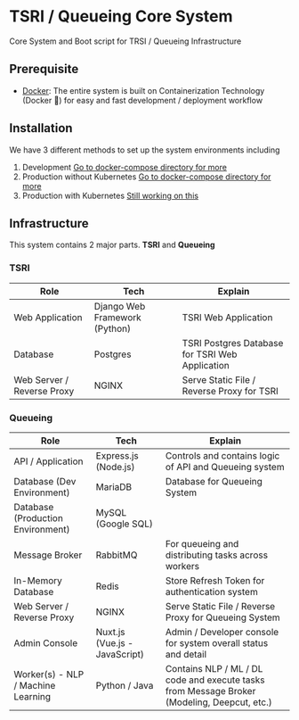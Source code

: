 # TSRI / Queueing Core System
Core System and Boot script for TRSI / Queueing Infrastructure
## Prerequisite
- [Docker](https://www.docker.com): 
The entire system is built on Containerization Technology (Docker 🐳) 
for easy and fast development / deployment workflow
## Installation
We have 3 different methods to set up the system environments including
1. Development [Go to docker-compose directory for more](docker-compose)
2. Production without Kubernetes [Go to docker-compose directory for more](docker-compose)
3. Production with Kubernetes [Still working on this](kubernetes)
## Infrastructure
This system contains 2 major parts. **TSRI** and **Queueing**
### TSRI
| Role                       | Tech                          | Explain                                        |
|----------------------------|-------------------------------|------------------------------------------------|
| Web Application            | Django Web Framework (Python) | TSRI Web Application                           |
| Database                   | Postgres                      | TSRI Postgres Database for TSRI Web Application|
| Web Server / Reverse Proxy | NGINX                         | Serve Static File / Reverse Proxy for TSRI     |
### Queueing
| Role                               | Tech                          | Explain                                                                                     |
|------------------------------------|-------------------------------|---------------------------------------------------------------------------------------------|
| API / Application                  | Express.js (Node.js)          | Controls and contains logic of API and Queueing system                                      |
| Database (Dev Environment)         | MariaDB                       | Database for Queueing System                                                                |
| Database (Production Environment)  | MySQL (Google SQL)            |                                                                                             |
| Message Broker                     | RabbitMQ                      | For queueing and distributing tasks across workers                                          |
| In-Memory Database                 | Redis                         | Store Refresh Token for authentication system                                               |
| Web Server / Reverse Proxy         | NGINX                         | Serve Static File / Reverse Proxy for Queueing System                                       |
| Admin Console                      | Nuxt.js (Vue.js - JavaScript) | Admin / Developer console for system overall status and detail                              |
| Worker(s) - NLP / Machine Learning | Python / Java                 | Contains NLP / ML / DL code and execute tasks from Message Broker (Modeling, Deepcut, etc.) |